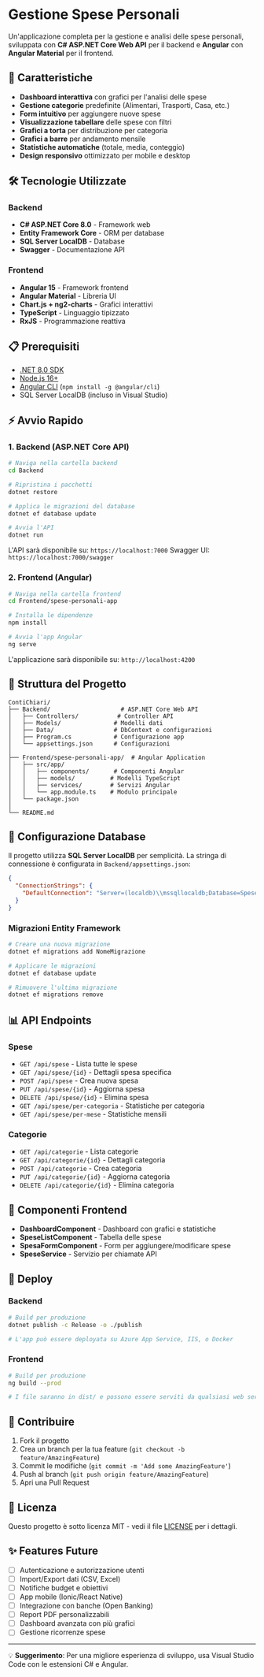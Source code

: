 # Gestione Spese Personali

Un'applicazione completa per la gestione e analisi delle spese personali, sviluppata con **C# ASP.NET Core Web API** per il backend e **Angular** con **Angular Material** per il frontend.

## 🚀 Caratteristiche

- **Dashboard interattiva** con grafici per l'analisi delle spese
- **Gestione categorie** predefinite (Alimentari, Trasporti, Casa, etc.)
- **Form intuitivo** per aggiungere nuove spese
- **Visualizzazione tabellare** delle spese con filtri
- **Grafici a torta** per distribuzione per categoria
- **Grafici a barre** per andamento mensile
- **Statistiche automatiche** (totale, media, conteggio)
- **Design responsivo** ottimizzato per mobile e desktop

## 🛠️ Tecnologie Utilizzate

### Backend
- **C# ASP.NET Core 8.0** - Framework web
- **Entity Framework Core** - ORM per database
- **SQL Server LocalDB** - Database
- **Swagger** - Documentazione API

### Frontend
- **Angular 15** - Framework frontend
- **Angular Material** - Libreria UI
- **Chart.js + ng2-charts** - Grafici interattivi
- **TypeScript** - Linguaggio tipizzato
- **RxJS** - Programmazione reattiva

## 📋 Prerequisiti

- [.NET 8.0 SDK](https://dotnet.microsoft.com/download/dotnet/8.0)
- [Node.js 16+](https://nodejs.org/)
- [Angular CLI](https://cli.angular.io/) (`npm install -g @angular/cli`)
- SQL Server LocalDB (incluso in Visual Studio)

## ⚡ Avvio Rapido

### 1. Backend (ASP.NET Core API)

```bash
# Naviga nella cartella backend
cd Backend

# Ripristina i pacchetti
dotnet restore

# Applica le migrazioni del database
dotnet ef database update

# Avvia l'API
dotnet run
```

L'API sarà disponibile su: `https://localhost:7000`
Swagger UI: `https://localhost:7000/swagger`

### 2. Frontend (Angular)

```bash
# Naviga nella cartella frontend
cd Frontend/spese-personali-app

# Installa le dipendenze
npm install

# Avvia l'app Angular
ng serve
```

L'applicazione sarà disponibile su: `http://localhost:4200`

## 📁 Struttura del Progetto

```
ContiChiari/
├── Backend/                    # ASP.NET Core Web API
│   ├── Controllers/           # Controller API
│   ├── Models/               # Modelli dati
│   ├── Data/                 # DbContext e configurazioni
│   ├── Program.cs            # Configurazione app
│   └── appsettings.json      # Configurazioni
│
├── Frontend/spese-personali-app/  # Angular Application
│   ├── src/app/
│   │   ├── components/       # Componenti Angular
│   │   ├── models/          # Modelli TypeScript
│   │   ├── services/        # Servizi Angular
│   │   └── app.module.ts    # Modulo principale
│   └── package.json
│
└── README.md
```

## 🔧 Configurazione Database

Il progetto utilizza **SQL Server LocalDB** per semplicità. La stringa di connessione è configurata in `Backend/appsettings.json`:

```json
{
  "ConnectionStrings": {
    "DefaultConnection": "Server=(localdb)\\mssqllocaldb;Database=SpesePersonaliDB;Trusted_Connection=true;MultipleActiveResultSets=true"
  }
}
```

### Migrazioni Entity Framework

```bash
# Creare una nuova migrazione
dotnet ef migrations add NomeMigrazione

# Applicare le migrazioni
dotnet ef database update

# Rimuovere l'ultima migrazione
dotnet ef migrations remove
```

## 📊 API Endpoints

### Spese
- `GET /api/spese` - Lista tutte le spese
- `GET /api/spese/{id}` - Dettagli spesa specifica
- `POST /api/spese` - Crea nuova spesa
- `PUT /api/spese/{id}` - Aggiorna spesa
- `DELETE /api/spese/{id}` - Elimina spesa
- `GET /api/spese/per-categoria` - Statistiche per categoria
- `GET /api/spese/per-mese` - Statistiche mensili

### Categorie
- `GET /api/categorie` - Lista categorie
- `GET /api/categorie/{id}` - Dettagli categoria
- `POST /api/categorie` - Crea categoria
- `PUT /api/categorie/{id}` - Aggiorna categoria
- `DELETE /api/categorie/{id}` - Elimina categoria

## 🎨 Componenti Frontend

- **DashboardComponent** - Dashboard con grafici e statistiche
- **SpeseListComponent** - Tabella delle spese
- **SpesaFormComponent** - Form per aggiungere/modificare spese
- **SpeseService** - Servizio per chiamate API

## 🚀 Deploy

### Backend
```bash
# Build per produzione
dotnet publish -c Release -o ./publish

# L'app può essere deployata su Azure App Service, IIS, o Docker
```

### Frontend
```bash
# Build per produzione
ng build --prod

# I file saranno in dist/ e possono essere serviti da qualsiasi web server
```

## 🤝 Contribuire

1. Fork il progetto
2. Crea un branch per la tua feature (`git checkout -b feature/AmazingFeature`)
3. Commit le modifiche (`git commit -m 'Add some AmazingFeature'`)
4. Push al branch (`git push origin feature/AmazingFeature`)
5. Apri una Pull Request

## 📝 Licenza

Questo progetto è sotto licenza MIT - vedi il file [LICENSE](LICENSE) per i dettagli.

## ✨ Features Future

- [ ] Autenticazione e autorizzazione utenti
- [ ] Import/Export dati (CSV, Excel)
- [ ] Notifiche budget e obiettivi
- [ ] App mobile (Ionic/React Native)
- [ ] Integrazione con banche (Open Banking)
- [ ] Report PDF personalizzabili
- [ ] Dashboard avanzata con più grafici
- [ ] Gestione ricorrenze spese

---

💡 **Suggerimento**: Per una migliore esperienza di sviluppo, usa Visual Studio Code con le estensioni C# e Angular.